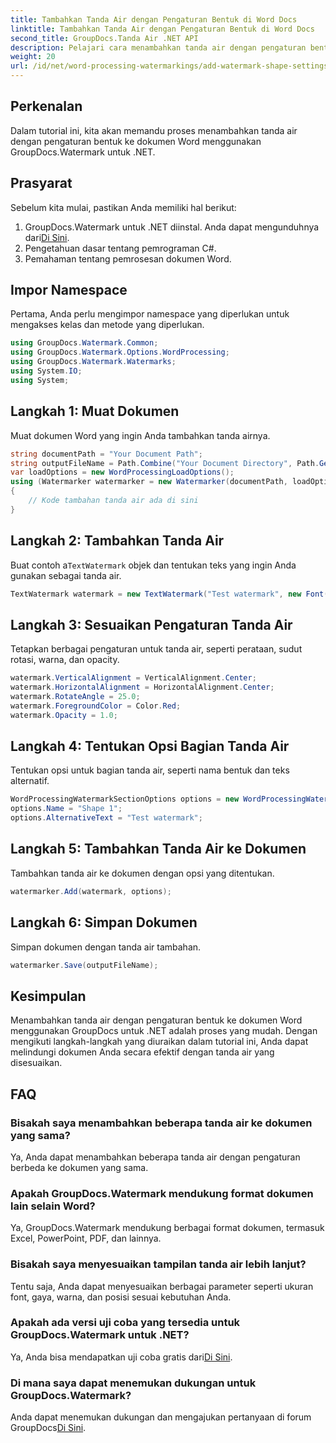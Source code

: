 ```yaml
---
title: Tambahkan Tanda Air dengan Pengaturan Bentuk di Word Docs
linktitle: Tambahkan Tanda Air dengan Pengaturan Bentuk di Word Docs
second_title: GroupDocs.Tanda Air .NET API
description: Pelajari cara menambahkan tanda air dengan pengaturan bentuk ke dokumen Word menggunakan GroupDocs untuk .NET. Lindungi dokumen Anda secara efektif.
weight: 20
url: /id/net/word-processing-watermarkings/add-watermark-shape-settings-word-docs/
---
```

## Perkenalan
Dalam tutorial ini, kita akan memandu proses menambahkan tanda air dengan pengaturan bentuk ke dokumen Word menggunakan GroupDocs.Watermark untuk .NET.
## Prasyarat
Sebelum kita mulai, pastikan Anda memiliki hal berikut:
1.  GroupDocs.Watermark untuk .NET diinstal. Anda dapat mengunduhnya dari[Di Sini](https://releases.groupdocs.com/Watermark/net/).
2. Pengetahuan dasar tentang pemrograman C#.
3. Pemahaman tentang pemrosesan dokumen Word.

## Impor Namespace
Pertama, Anda perlu mengimpor namespace yang diperlukan untuk mengakses kelas dan metode yang diperlukan.
```csharp
using GroupDocs.Watermark.Common;
using GroupDocs.Watermark.Options.WordProcessing;
using GroupDocs.Watermark.Watermarks;
using System.IO;
using System;
```
## Langkah 1: Muat Dokumen
Muat dokumen Word yang ingin Anda tambahkan tanda airnya.
```csharp
string documentPath = "Your Document Path";
string outputFileName = Path.Combine("Your Document Directory", Path.GetFileName(documentPath));
var loadOptions = new WordProcessingLoadOptions();
using (Watermarker watermarker = new Watermarker(documentPath, loadOptions))
{
    // Kode tambahan tanda air ada di sini
}
```
## Langkah 2: Tambahkan Tanda Air
 Buat contoh a`TextWatermark` objek dan tentukan teks yang ingin Anda gunakan sebagai tanda air.
```csharp
TextWatermark watermark = new TextWatermark("Test watermark", new Font("Arial", 19));
```
## Langkah 3: Sesuaikan Pengaturan Tanda Air
Tetapkan berbagai pengaturan untuk tanda air, seperti perataan, sudut rotasi, warna, dan opacity.
```csharp
watermark.VerticalAlignment = VerticalAlignment.Center;
watermark.HorizontalAlignment = HorizontalAlignment.Center;
watermark.RotateAngle = 25.0;
watermark.ForegroundColor = Color.Red;
watermark.Opacity = 1.0;
```
## Langkah 4: Tentukan Opsi Bagian Tanda Air
Tentukan opsi untuk bagian tanda air, seperti nama bentuk dan teks alternatif.
```csharp
WordProcessingWatermarkSectionOptions options = new WordProcessingWatermarkSectionOptions();
options.Name = "Shape 1";
options.AlternativeText = "Test watermark";
```
## Langkah 5: Tambahkan Tanda Air ke Dokumen
Tambahkan tanda air ke dokumen dengan opsi yang ditentukan.
```csharp
watermarker.Add(watermark, options);
```
## Langkah 6: Simpan Dokumen
Simpan dokumen dengan tanda air tambahan.
```csharp
watermarker.Save(outputFileName);
```

## Kesimpulan
Menambahkan tanda air dengan pengaturan bentuk ke dokumen Word menggunakan GroupDocs untuk .NET adalah proses yang mudah. Dengan mengikuti langkah-langkah yang diuraikan dalam tutorial ini, Anda dapat melindungi dokumen Anda secara efektif dengan tanda air yang disesuaikan.
## FAQ
### Bisakah saya menambahkan beberapa tanda air ke dokumen yang sama?
Ya, Anda dapat menambahkan beberapa tanda air dengan pengaturan berbeda ke dokumen yang sama.
### Apakah GroupDocs.Watermark mendukung format dokumen lain selain Word?
Ya, GroupDocs.Watermark mendukung berbagai format dokumen, termasuk Excel, PowerPoint, PDF, dan lainnya.
### Bisakah saya menyesuaikan tampilan tanda air lebih lanjut?
Tentu saja, Anda dapat menyesuaikan berbagai parameter seperti ukuran font, gaya, warna, dan posisi sesuai kebutuhan Anda.
### Apakah ada versi uji coba yang tersedia untuk GroupDocs.Watermark untuk .NET?
 Ya, Anda bisa mendapatkan uji coba gratis dari[Di Sini](https://releases.groupdocs.com/).
### Di mana saya dapat menemukan dukungan untuk GroupDocs.Watermark?
 Anda dapat menemukan dukungan dan mengajukan pertanyaan di forum GroupDocs[Di Sini](https://forum.groupdocs.com/c/watermark/19).